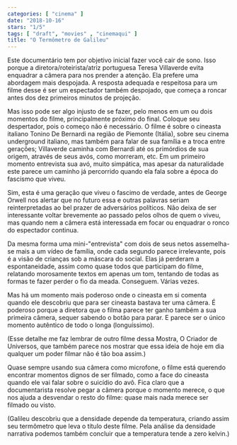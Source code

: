```yaml
---
categories: [ "cinema" ]
date: "2018-10-16"
stars: "1/5"
tags: [ "draft", "movies" , "cinemaqui" ]
title: "O Termômetro de Galileu"
---
```

Este documentário tem por objetivo inicial fazer você cair de sono. Isso
porque a diretora/roteirista/atriz portuguesa Teresa Villaverde evita
enquadrar a câmera para nos prender a atenção. Ela prefere uma
abordagem mais despojada. A resposta adequada e respeitosa para um filme
desse é ser um espectador também despojado, que começa a roncar antes
dos dez primeiros minutos de projeção.

Mas isso pode ser algo injusto de se fazer, pelo menos em um ou dois
momentos do filme, principalmente próximo do final. Coloque seu
despertador, pois o começo não é necessário. O filme é sobre o
cineasta italiano Tonino De Bernardi na região de Piemonte (Itália),
sobre seu cinema underground italiano, mas também para falar de sua
família e a troca entre gerações; Villaverde caminha com Bernardi até
os primórdios de sua origem, através de seus avós, como morreram,
etc. Em um primeiro momento entrevista sua avó, muito simpática, mas
apesar da naturalidade este parece um caminho já percorrido quando ela
fala sobre a época do fascismo que viveu.

Sim, esta é uma geração que viveu o fascimo de verdade, antes de
George Orwell nos alertar que no futuro essa e outras palavras seriam
reinterpretadas ao bel prazer de adversários políticos. Não deixa
de ser interessante voltar brevemente ao passado pelos olhos de quem o
viveu, mas quando nem a câmera está interessada em focar ou enquadrar
o ronco do espectador continua.

Da mesma forma uma mini-"entrevista" com dois de seus netos assemelha-se
mais a um vídeo de família, onde cada segundo parece irrelevante, pois
é a visão de crianças sob a máscara do social. Elas já perderam
a espontaneidade, assim como quase todos que participam do filme,
relatando morosamente textos em apenas um tom, tentando de todas as
formas te fazer perder o fio da meada. Conseguem. Várias vezes.

Mas há um momento mais poderoso onde o cineasta em si comenta quando
ele descobriu que para ser cineasta bastava ter uma câmera. É poderoso
porque a diretora que o filma parece ter ganho também a sua primeira
câmera, sequer sabendo o botão para parar. E parece ser o único
momento autêntico de todo o longa (longuíssimo).

(Esse detalhe me faz lembrar de outro filme dessa Mostra, O Criador de
Universos, que também parece nos mostrar que essa ideia de hoje em dia
qualquer um poder filmar não é tão boa assim.)

Quase sempre usando sua câmera como microfone, o filme está querendo
encontrar momentos dignos de ser filmado, como a face do cineasta quando
ele vai falar sobre o suicídio do avô. Fica claro que a documentarista
resolve pegar a câmera porque o momento merece, o que nos ajuda a
desvendar o resto do filme: quase mais nada merece ser filmado ou visto.

(Galileu descobriu que a densidade depende da temperatura, criando
assim seu termômetro que leva o título deste filme. Pela análise da
densidade narrativa podemos também concluir que a temperatura tende a
zero kelvin.)
